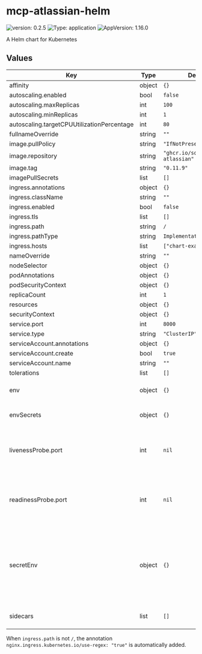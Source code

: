 # mcp-atlassian-helm

![version: 0.2.5](https://img.shields.io/badge/Version-0.2.5-informational?style=flat-square) ![Type: application](https://img.shields.io/badge/Type-application-informational?style=flat-square) ![AppVersion: 1.16.0](https://img.shields.io/badge/AppVersion-1.16.0-informational?style=flat-square)

A Helm chart for Kubernetes

## Values

| Key | Type | Default | Description |
|-----|------|---------|-------------|
| affinity | object | `{}` |  |
| autoscaling.enabled | bool | `false` |  |
| autoscaling.maxReplicas | int | `100` |  |
| autoscaling.minReplicas | int | `1` |  |
| autoscaling.targetCPUUtilizationPercentage | int | `80` |  |
| fullnameOverride | string | `""` |  |
| image.pullPolicy | string | `"IfNotPresent"` |  |
| image.repository | string | `"ghcr.io/sooperset/mcp-atlassian"` |  |
| image.tag | string | `"0.11.9"` |  |
| imagePullSecrets | list | `[]` |  |
| ingress.annotations | object | `{}` |  |
| ingress.className | string | `""` |  |
| ingress.enabled | bool | `false` |  |
| ingress.tls | list | `[]` |  |
| ingress.path | string | `/` |  |
| ingress.pathType | string | `ImplementationSpecific` |  |
| ingress.hosts | list | `["chart-example.local"]` |  |
| nameOverride | string | `""` |  |
| nodeSelector | object | `{}` |  |
| podAnnotations | object | `{}` |  |
| podSecurityContext | object | `{}` |  |
| replicaCount | int | `1` |  |
| resources | object | `{}` |  |
| securityContext | object | `{}` |  |
| service.port | int | `8000` |  |
| service.type | string | `"ClusterIP"` |  |
| serviceAccount.annotations | object | `{}` |  |
| serviceAccount.create | bool | `true` |  |
| serviceAccount.name | string | `""` |  |
| tolerations | list | `[]` |  |
| env | object | `{}` | Extra environment variables |
| envSecrets | object | `{}` | Environment variables from secrets |
| livenessProbe.port | int | `nil` | Override port used by the liveness probe; defaults to `service.port` |
| readinessProbe.port | int | `nil` | Override port used by the readiness probe; defaults to `service.port` |
| secretEnv | object | `{}` | Create secret with environment data; keys must be valid secret keys and values cannot be empty |
| sidecars | list | `[]` | Additional sidecar containers |

When `ingress.path` is not `/`, the annotation `nginx.ingress.kubernetes.io/use-regex: "true"` is automatically added.
